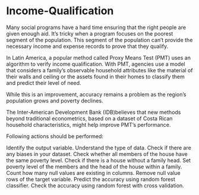 # Income-Qualification
Many social programs have a hard time ensuring that the right people are given enough aid. It’s tricky when a program focuses on the poorest segment of the population. This segment of the population can’t provide the necessary income and expense records to prove that they qualify.

In Latin America, a popular method called Proxy Means Test (PMT) uses an algorithm to verify income qualification. With PMT, agencies use a model that considers a family’s observable household attributes like the material of their walls and ceiling or the assets found in their homes to
classify them and predict their level of need.

While this is an improvement, accuracy remains a problem as the region’s population grows and poverty declines.

The Inter-American Development Bank (IDB)believes that new methods beyond traditional econometrics, based on a dataset of Costa Rican household characteristics, might help improve PMT’s performance.

Following actions should be performed:

  Identify the output variable.
  Understand the type of data.
  Check if there are any biases in your dataset.
  Check whether all members of the house have the same poverty level.
  Check if there is a house without a family head.
  Set poverty level of the members and the head of the house within a family.
  Count how many null values are existing in columns.
  Remove null value rows of the target variable.
  Predict the accuracy using random forest classifier.
  Check the accuracy using random forest with cross validation.
